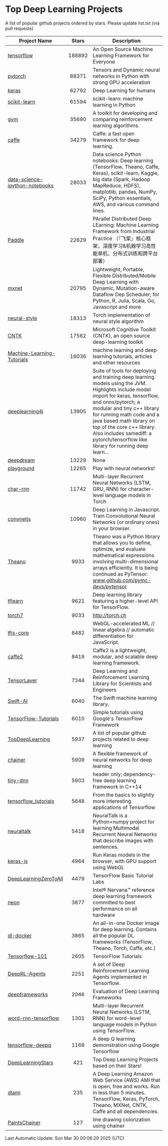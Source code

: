 # Top Deep Learning Projects
A list of popular github projects ordered by stars.
Please update list.txt (via pull requests)

|Project Name| Stars | Description |
| ---------- |:-----:| ----------- |
| [tensorflow](https://github.com/tensorflow/tensorflow) | 188892 | An Open Source Machine Learning Framework for Everyone |
| [pytorch](https://github.com/pytorch/pytorch) | 88371 | Tensors and Dynamic neural networks in Python with strong GPU acceleration |
| [keras](https://github.com/keras-team/keras) | 62792 | Deep Learning for humans |
| [scikit-learn](https://github.com/scikit-learn/scikit-learn) | 61594 | scikit-learn: machine learning in Python |
| [gym](https://github.com/openai/gym) | 35690 | A toolkit for developing and comparing reinforcement learning algorithms. |
| [caffe](https://github.com/BVLC/caffe) | 34279 | Caffe: a fast open framework for deep learning. |
| [data-science-ipython-notebooks](https://github.com/donnemartin/data-science-ipython-notebooks) | 28033 | Data science Python notebooks: Deep learning (TensorFlow, Theano, Caffe, Keras), scikit-learn, Kaggle, big data (Spark, Hadoop MapReduce, HDFS), matplotlib, pandas, NumPy, SciPy, Python essentials, AWS, and various command lines. |
| [Paddle](https://github.com/PaddlePaddle/Paddle) | 22629 | PArallel Distributed Deep LEarning: Machine Learning Framework from Industrial Practice （『飞桨』核心框架，深度学习&机器学习高性能单机、分布式训练和跨平台部署） |
| [mxnet](https://github.com/apache/mxnet) | 20795 | Lightweight, Portable, Flexible Distributed/Mobile Deep Learning with Dynamic, Mutation-aware Dataflow Dep Scheduler; for Python, R, Julia, Scala, Go, Javascript and more |
| [neural-style](https://github.com/jcjohnson/neural-style) | 18313 | Torch implementation of neural style algorithm |
| [CNTK](https://github.com/microsoft/CNTK) | 17562 | Microsoft Cognitive Toolkit (CNTK), an open source deep-learning toolkit |
| [Machine-Learning-Tutorials](https://github.com/ujjwalkarn/Machine-Learning-Tutorials) | 16036 | machine learning and deep learning tutorials, articles and other resources  |
| [deeplearning4j](https://github.com/deeplearning4j/deeplearning4j) | 13905 | Suite of tools for deploying and training deep learning models using the JVM. Highlights include model import for keras, tensorflow, and onnx/pytorch, a modular and tiny c++ library for running math code and a java based math library on top of the core c++ library. Also includes samediff: a pytorch/tensorflow like library for running deep learn... |
| [deepdream](https://github.com/google/deepdream) | 13229 | None |
| [playground](https://github.com/tensorflow/playground) | 12265 | Play with neural networks! |
| [char-rnn](https://github.com/karpathy/char-rnn) | 11742 | Multi-layer Recurrent Neural Networks (LSTM, GRU, RNN) for character-level language models in Torch |
| [convnetjs](https://github.com/karpathy/convnetjs) | 10960 | Deep Learning in Javascript. Train Convolutional Neural Networks (or ordinary ones) in your browser. |
| [Theano](https://github.com/Theano/Theano) | 9933 | Theano was a Python library that allows you to define, optimize, and evaluate mathematical expressions involving multi-dimensional arrays efficiently. It is being continued as PyTensor: www.github.com/pymc-devs/pytensor |
| [tflearn](https://github.com/tflearn/tflearn) | 9621 | Deep learning library featuring a higher-level API for TensorFlow. |
| [torch7](https://github.com/torch/torch7) | 9033 | http://torch.ch |
| [tfjs-core](https://github.com/tensorflow/tfjs-core) | 8482 | WebGL-accelerated ML // linear algebra // automatic differentiation for JavaScript. |
| [caffe2](https://github.com/facebookarchive/caffe2) | 8419 | Caffe2 is a lightweight, modular, and scalable deep learning framework. |
| [TensorLayer](https://github.com/tensorlayer/TensorLayer) | 7344 | Deep Learning and Reinforcement Learning Library for Scientists and Engineers  |
| [Swift-AI](https://github.com/Swift-AI/Swift-AI) | 6040 | The Swift machine learning library. |
| [TensorFlow-Tutorials](https://github.com/nlintz/TensorFlow-Tutorials) | 6010 | Simple tutorials using Google's TensorFlow Framework |
| [TopDeepLearning](https://github.com/aymericdamien/TopDeepLearning) | 5937 | A list of popular github projects related to deep learning |
| [chainer](https://github.com/chainer/chainer) | 5909 | A flexible framework of neural networks for deep learning |
| [tiny-dnn](https://github.com/tiny-dnn/tiny-dnn) | 5903 | header only, dependency-free deep learning framework in C++14 |
| [tensorflow_tutorials](https://github.com/pkmital/tensorflow_tutorials) | 5648 | From the basics to slightly more interesting applications of Tensorflow |
| [neuraltalk](https://github.com/karpathy/neuraltalk) | 5418 | NeuralTalk is a Python+numpy project for learning Multimodal Recurrent Neural Networks that describe images with sentences. |
| [keras-js](https://github.com/transcranial/keras-js) | 4964 | Run Keras models in the browser, with GPU support using WebGL |
| [DeepLearningZeroToAll](https://github.com/hunkim/DeepLearningZeroToAll) | 4479 | TensorFlow Basic Tutorial Labs |
| [neon](https://github.com/NervanaSystems/neon) | 3877 | Intel® Nervana™ reference deep learning framework committed to best performance on all hardware |
| [dl-docker](https://github.com/floydhub/dl-docker) | 3865 | An all-in-one Docker image for deep learning. Contains all the popular DL frameworks (TensorFlow, Theano, Torch, Caffe, etc.) |
| [Tensorflow-101](https://github.com/sjchoi86/Tensorflow-101) | 2605 | TensorFlow Tutorials |
| [DeepRL-Agents](https://github.com/awjuliani/DeepRL-Agents) | 2251 | A set of Deep Reinforcement Learning Agents implemented in Tensorflow. |
| [deepframeworks](https://github.com/zer0n/deepframeworks) | 2046 | Evaluation of Deep Learning Frameworks |
| [word-rnn-tensorflow](https://github.com/hunkim/word-rnn-tensorflow) | 1301 | Multi-layer Recurrent Neural Networks (LSTM, RNN) for word-level language models in Python using TensorFlow. |
| [tensorflow-deepq](https://github.com/siemanko/tensorflow-deepq) | 1169 | A deep Q learning demonstration using Google Tensorflow |
| [DeepLearningStars](https://github.com/hunkim/DeepLearningStars) | 421 | Top Deep Learning Projects based on their Stars! |
| [dlami](https://github.com/ritchieng/dlami) | 235 | A Deep Learning Amazon Web Service (AWS) AMI that is open, free and works. Run in less than 5 minutes. TensorFlow, Keras, PyTorch, Theano, MXNet, CNTK, Caffe and all dependencies. |
| [PaintsChainer](https://github.com/taizan/PaintsChainer) | 127 | line drawing colorization using chainer |

Last Automatic Update: Sun Mar 30 00:06:29 2025 (UTC)
